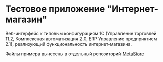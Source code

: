 # Тестовое приложение "Интернет-магазин"
Веб-интерфейс к типовым конфигурациям 1С (Управление торговлей 11.2, Комплексная автоматизация 2.0, ERP Управление предприятием 2.1), реализующий функциональность интернет-магазина.

Файлы примера вынесены в отдельный репозиторий [MetaStore](https://github.com/oknosoft/metastore)